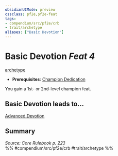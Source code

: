 ```yaml
---
obsidianUIMode: preview
cssclass: pf2e,pf2e-feat
tags:
- compendium/src/pf2e/crb
- trait/archetype
aliases: ["Basic Devotion"]
---
```

# Basic Devotion  *Feat 4*  
[archetype](../../Rules/traits/archetype.md)  

- **Prerequisites**: [Champion Dedication](champion-dedication.md)

You gain a 1st- or 2nd-level champion feat.

## Basic Devotion leads to...

[Advanced Devotion](advanced-devotion.md)

## Summary

*Source: Core Rulebook p. 223*  
%% #compendium/src/pf2e/crb #trait/archetype %%